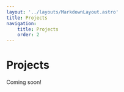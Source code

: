 ```yaml
---
layout: '../layouts/MarkdownLayout.astro'
title: Projects
navigation:
    title: Projects
    order: 2
---
```


# Projects

<p class="text-gray-500">Coming soon!</p>
